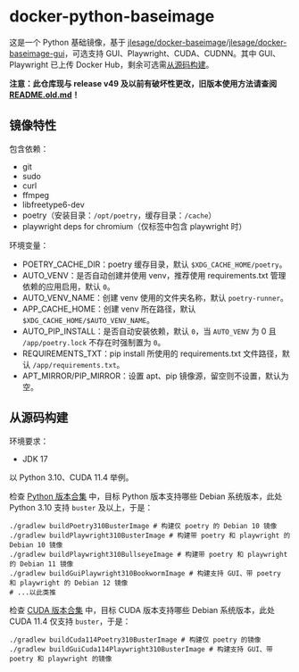 # docker-python-baseimage

这是一个 Python 基础镜像，基于 [jlesage/docker-baseimage](https://github.com/jlesage/docker-baseimage)/[jlesage/docker-baseimage-gui](https://github.com/jlesage/docker-baseimage-gui)，可选支持 GUI、Playwright、CUDA、CUDNN。其中 GUI、Playwright 已上传 Docker Hub，剩余可选需[从源码构建](#从源码构建)。

**注意：此仓库现与 release v49 及以前有破坏性更改，旧版本使用方法请查阅 [README.old.md](/README.old.md)！**

## 镜像特性

包含依赖：

+ git
+ sudo
+ curl
+ ffmpeg
+ libfreetype6-dev
+ poetry（安装目录：`/opt/poetry`，缓存目录：`/cache`）
+ playwright deps for chromium（仅标签中包含 playwright 时）

环境变量：

+ POETRY_CACHE_DIR：poetry 缓存目录，默认 `$XDG_CACHE_HOME/poetry`。
+ AUTO_VENV：是否自动创建并使用 venv，推荐使用 requirements.txt 管理依赖的应用启用，默认 `0`。
+ AUTO_VENV_NAME：创建 venv 使用的文件夹名称，默认 `poetry-runner`。
+ APP_CACHE_HOME：创建 venv 所在路径，默认 `$XDG_CACHE_HOME/$AUTO_VENV_NAME`。
+ AUTO_PIP_INSTALL：是否自动安装依赖，默认 `0`，当 `AUTO_VENV` 为 0 且 `/app/poetry.lock` 不存在时强制置为 `0`。
+ REQUIREMENTS_TXT：pip install 所使用的 requirements.txt 文件路径，默认 `/app/requirements.txt`。
+ APT_MIRROR/PIP_MIRROR：设置 apt、pip 镜像源，留空则不设置，默认为空。

## 从源码构建

环境要求：

+ JDK 17

以 Python 3.10、CUDA 11.4 举例。

检查 [Python 版本合集](/versions/python.json) 中，目标 Python 版本支持哪些 Debian 系统版本，此处 Python 3.10 支持 `buster` 及以上，于是：

```shell
./gradlew buildPoetry310BusterImage # 构建仅 poetry 的 Debian 10 镜像
./gradlew buildPlaywright310BusterImage # 构建带 poetry 和 playwright 的 Debian 10 镜像
./gradlew buildPlaywright310BullseyeImage # 构建带 poetry 和 playwright 的 Debian 11 镜像
./gradlew buildGuiPlaywright310BookwormImage # 构建支持 GUI、带 poetry 和 playwright 的 Debian 12 镜像
# ...以此类推
```

检查 [CUDA 版本合集](/versions/cuda.json) 中，目标 CUDA 版本支持哪些 Debian 系统版本，此处 CUDA 11.4 仅支持 `buster`，于是：

```shell
./gradlew buildCuda114Poetry310BusterImage # 构建仅 poetry 的镜像
./gradlew buildGuiCuda114Playwright310BusterImage # 构建支持 GUI、带 poetry 和 playwright 的镜像
```
